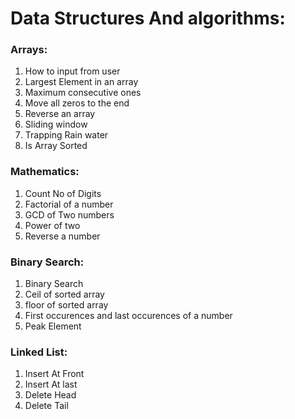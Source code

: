 # Data Structures And algorithms:

### Arrays: 
1. How to input from user
2. Largest Element in an array
3. Maximum consecutive ones
4. Move all zeros to the end
5. Reverse an array
6. Sliding window
7. Trapping Rain water
8. Is Array Sorted

### Mathematics: 
1. Count No of Digits
2. Factorial of a number
3. GCD of Two numbers
4. Power of two
5. Reverse a number


### Binary Search:
1. Binary Search
2. Ceil of sorted array
3. floor of sorted array
4. First occurences and last occurences of a number
5. Peak Element

### Linked List:
1. Insert At Front
2. Insert At last 
3. Delete Head
4. Delete Tail

